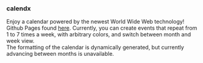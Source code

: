 ### calendx ###
Enjoy a calendar powered by the newest World Wide Web technology!
Github Pages found [here](https://jasmerri.github.io/calendx/).
Currently, you can create events that repeat from 1 to 7 times a week, with arbitrary colors, and switch between month and week view.
<br>
The formatting of the calendar is dynamically generated, but currently advancing between months is unavailable.
